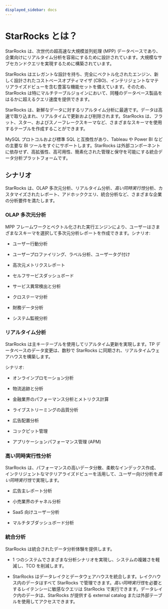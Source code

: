 ```yaml
---
displayed_sidebar: docs
---
```


# StarRocks とは？

StarRocks は、次世代の超高速な大規模並列処理 (MPP) データベースであり、企業向けにリアルタイム分析を容易にするために設計されています。大規模なサブセカンドクエリを実現するために構築されています。

StarRocks はエレガントな設計を持ち、完全にベクトル化されたエンジン、新しく設計されたコストベースオプティマイザ (CBO)、インテリジェントなマテリアライズドビューを含む豊富な機能セットを備えています。そのため、StarRocks は特にマルチテーブルジョインにおいて、同種のデータベース製品をはるかに超えるクエリ速度を提供できます。

StarRocks は、新鮮なデータに対するリアルタイム分析に最適です。データは高速で取り込まれ、リアルタイムで更新および削除されます。StarRocks は、フラット、スター、およびスノーフレークスキーマなど、さまざまなスキーマを使用するテーブルを作成することができます。

MySQL プロトコルおよび標準 SQL と互換性があり、Tableau や Power BI などの主要な BI ツールをすぐにサポートします。StarRocks は外部コンポーネントに依存せず、高拡張性、高可用性、簡素化された管理と保守を可能にする統合データ分析プラットフォームです。

## シナリオ

StarRocks は、OLAP 多次元分析、リアルタイム分析、*高い同時実行性*分析、カスタマイズされたレポート、アドホッククエリ、統合分析など、さまざまな企業の分析要件を満たします。

### OLAP 多次元分析

MPP フレームワークとベクトル化された実行エンジンにより、ユーザーはさまざまなスキーマを選択して多次元分析レポートを作成できます。シナリオ:

- ユーザー行動分析

- ユーザープロファイリング、ラベル分析、ユーザータグ付け

- 高次元メトリクスレポート

- セルフサービスダッシュボード

- サービス異常検出と分析

- クロステーマ分析

- 財務データ分析

- システム監視分析

### リアルタイム分析

StarRocks は主キーテーブルを使用してリアルタイム更新を実現します。TP データベースのデータ変更は、数秒で StarRocks に同期され、リアルタイムウェアハウスを構築します。

シナリオ:

- オンラインプロモーション分析

- 物流追跡と分析

- 金融業界のパフォーマンス分析とメトリクス計算

- ライブストリーミングの品質分析

- 広告配置分析

- コックピット管理

- アプリケーションパフォーマンス管理 (APM)

### 高い同時実行性分析

StarRocks は、パフォーマンスの高いデータ分散、柔軟なインデックス作成、インテリジェントなマテリアライズドビューを活用して、ユーザー向け分析を*高い同時実行性*で実現します。

- 広告主レポート分析

- 小売業界のチャネル分析

- SaaS 向けユーザー分析

- マルチタブダッシュボード分析

### 統合分析

StarRocks は統合されたデータ分析体験を提供します。

- 1 つのシステムでさまざまな分析シナリオを実現し、システムの複雑さを軽減し、TCO を削減します。

- StarRocks はデータレイクとデータウェアハウスを統合します。レイクハウス内のデータはすべて StarRocks で管理できます。*高い同時実行性*を必要とするレイテンシーに敏感なクエリは StarRocks で実行できます。データレイク内のデータは、StarRocks が提供する external catalog または外部テーブルを使用してアクセスできます。